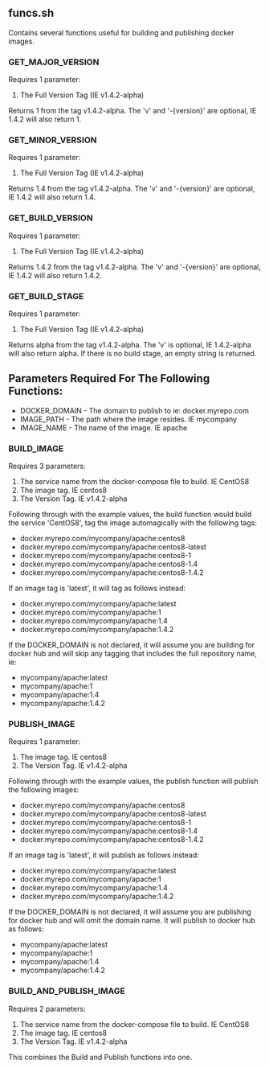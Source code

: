 ## funcs.sh
Contains several functions useful for building and publishing docker images.

### GET_MAJOR_VERSION
Requires 1 parameter:
1. The Full Version Tag (IE v1.4.2-alpha)

Returns 1 from the tag v1.4.2-alpha. The 'v' and '-{version}' are optional, IE 1.4.2 will also return 1.

### GET_MINOR_VERSION
Requires 1 parameter:
1. The Full Version Tag (IE v1.4.2-alpha)

Returns 1.4 from the tag v1.4.2-alpha. The 'v' and '-{version}' are optional, IE 1.4.2 will also return 1.4.

### GET_BUILD_VERSION
Requires 1 parameter:
1. The Full Version Tag (IE v1.4.2-alpha)

Returns 1.4.2 from the tag v1.4.2-alpha. The 'v' and '-{version}' are optional, IE 1.4.2 will also return 1.4.2.

### GET_BUILD_STAGE
Requires 1 parameter:
1. The Full Version Tag (IE v1.4.2-alpha)

Returns alpha from the tag v1.4.2-alpha. The 'v' is optional, IE 1.4.2-alpha will also return alpha. If there is no build stage, an empty string is returned.

## Parameters Required For The Following Functions:

- DOCKER_DOMAIN - The domain to publish to ie: docker.myrepo.com
- IMAGE_PATH - The path where the image resides. IE mycompany
- IMAGE_NAME - The name of the image. IE apache

### BUILD_IMAGE
Requires 3 parameters:
1. The service name from the docker-compose file to build. IE CentOS8
2. The image tag. IE centos8
3. The Version Tag. IE v1.4.2-alpha

Following through with the example values, the build function would build the service 'CentOS8', tag the image automagically with the following tags: 

- docker.myrepo.com/mycompany/apache:centos8
- docker.myrepo.com/mycompany/apache:centos8-latest
- docker.myrepo.com/mycompany/apache:centos8-1
- docker.myrepo.com/mycompany/apache:centos8-1.4
- docker.myrepo.com/mycompany/apache:centos8-1.4.2

If an image tag is 'latest', it will tag as follows instead:

- docker.myrepo.com/mycompany/apache:latest
- docker.myrepo.com/mycompany/apache:1
- docker.myrepo.com/mycompany/apache:1.4
- docker.myrepo.com/mycompany/apache:1.4.2

If the DOCKER_DOMAIN is not declared, it will assume you are building for docker hub and will skip any tagging that includes the full repository name, ie:

- mycompany/apache:latest
- mycompany/apache:1
- mycompany/apache:1.4
- mycompany/apache:1.4.2

### PUBLISH_IMAGE
Requires 1 parameter:
1. The image tag. IE centos8
2. The Version Tag. IE v1.4.2-alpha

Following through with the example values, the publish function will publish the following images:

- docker.myrepo.com/mycompany/apache:centos8
- docker.myrepo.com/mycompany/apache:centos8-latest
- docker.myrepo.com/mycompany/apache:centos8-1
- docker.myrepo.com/mycompany/apache:centos8-1.4
- docker.myrepo.com/mycompany/apache:centos8-1.4.2

If an image tag is 'latest', it will publish as follows instead:

- docker.myrepo.com/mycompany/apache:latest
- docker.myrepo.com/mycompany/apache:1
- docker.myrepo.com/mycompany/apache:1.4
- docker.myrepo.com/mycompany/apache:1.4.2

If the DOCKER_DOMAIN is not declared, it will assume you are publishing for docker hub and will omit the domain name. It will publish to docker hub as follows:

- mycompany/apache:latest
- mycompany/apache:1
- mycompany/apache:1.4
- mycompany/apache:1.4.2

### BUILD_AND_PUBLISH_IMAGE 
Requires 2 parameters:
1. The service name from the docker-compose file to build. IE CentOS8
2. The image tag. IE centos8
3. The Version Tag. IE v1.4.2-alpha

This combines the Build and Publish functions into one.
